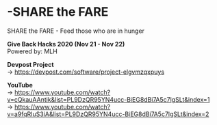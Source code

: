 # -SHARE the FARE
SHARE the FARE - Feed those who are in hunger

**Give Back Hacks 2020 (Nov 21 - Nov 22)**
<br>
Powered by: MLH

**Devpost Project**
<br>
-> https://devpost.com/software/project-elgvmzqxpuys

**YouTube**
<br>
-> https://www.youtube.com/watch?v=cQkauAAntik&list=PL9DzQR95YN4ucc-BiEG8dBi7A5c7lgSLt&index=1
<br>
-> https://www.youtube.com/watch?v=a9fqRIuS3iA&list=PL9DzQR95YN4ucc-BiEG8dBi7A5c7lgSLt&index=2
